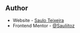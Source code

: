 ## Author

- Website - [Saulo Teixeira](https://github.com/Sauliitoz)
- Frontend Mentor - [@Sauliitoz](https://www.frontendmentor.io/profile/Sauliitoz)






